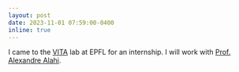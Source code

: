 ```yaml
---
layout: post
date: 2023-11-01 07:59:00-0400
inline: true
---
```


I came to the [VITA](https://www.epfl.ch/labs/vita/) lab at EPFL for an internship. I will work with [Prof. Alexandre Alahi](https://people.epfl.ch/alexandre.alahi?lang=en). 